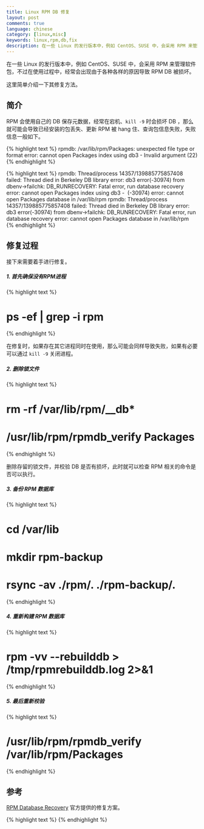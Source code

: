 ```yaml
---
title: Linux RPM DB 修复
layout: post
comments: true
language: chinese
category: [linux,misc]
keywords: linux,rpm,db,fix
description: 在一些 Linux 的发行版本中，例如 CentOS、SUSE 中，会采用 RPM 来管理软件包，不过在使用过程中，经常会出现由于各种各样的原因导致 RPM DB 被损坏。这里简单介绍一下其修复方法。
---
```


在一些 Linux 的发行版本中，例如 CentOS、SUSE 中，会采用 RPM 来管理软件包，不过在使用过程中，经常会出现由于各种各样的原因导致 RPM DB 被损坏。

这里简单介绍一下其修复方法。

<!-- more -->

## 简介

RPM 会使用自己的 DB 保存元数据，经常在宕机、`kill -9` 时会损坏 DB ，那么就可能会导致已经安装的包丢失、更新 RPM 被 hang 住、查询包信息失败，失败信息一般如下。

{% highlight text %}
rpmdb: /var/lib/rpm/Packages: unexpected file type or format
error: cannot open Packages index using db3 - Invalid argument (22)
{% endhighlight %}

{% highlight text %}
rpmdb: Thread/process 14357/139885775857408 failed: Thread died in Berkeley DB library
error: db3 error(-30974) from dbenv->failchk: DB_RUNRECOVERY: Fatal error, run database recovery
error: cannot open Packages index using db3 -  (-30974)
error: cannot open Packages database in /var/lib/rpm
rpmdb: Thread/process 14357/139885775857408 failed: Thread died in Berkeley DB library
error: db3 error(-30974) from dbenv->failchk: DB_RUNRECOVERY: Fatal error, run database recovery
error: cannot open Packages database in /var/lib/rpm
{% endhighlight %}

## 修复过程

接下来需要着手进行修复。

##### 1. 首先确保没有RPM进程

{% highlight text %}
# ps -ef | grep -i rpm
{% endhighlight %}

在修复时，如果存在其它进程同时在使用，那么可能会同样导致失败，如果有必要可以通过 `kill -9` 关闭进程。

##### 2. 删除锁文件

{% highlight text %}
# rm -rf /var/lib/rpm/__db*
# /usr/lib/rpm/rpmdb_verify Packages
{% endhighlight %}

删除存留的锁文件，并校验 DB 是否有损坏，此时就可以检查 RPM 相关的命令是否可以执行。

##### 3. 备份 RPM 数据库

{% highlight text %}
# cd /var/lib
# mkdir rpm-backup
# rsync -av ./rpm/. ./rpm-backup/.
{% endhighlight %}

##### 4. 重新构建 RPM 数据库

{% highlight text %}
# rpm -vv --rebuilddb > /tmp/rpmrebuilddb.log 2>&1
{% endhighlight %}

##### 5. 最后重新校验

{% highlight text %}
# /usr/lib/rpm/rpmdb_verify /var/lib/rpm/Packages
{% endhighlight %}


<!--
----- 清除并重新构建缓存
# yum clean all
# yum makecache


# mkdir /backups/
# tar -zcvf /backups/rpmdb-$(date +"%d%m%Y").tar.gz  /var/lib/rpm

在第 4 步重建过程中，也可以通过如下步骤重新生成相关的 DB 。

# cd /var/lib/rpm/
# mv Packages Packages.back
# /usr/lib/rpm/rpmdb_dump Packages.back | /usr/lib/rpm/rpmdb_load Packages
# /usr/lib/rpm/rpmdb_verify Packages

最后可以通过 `rpm -qa >/dev/null` 命令查看是否有问题。
-->


## 参考

[RPM Database Recovery](http://rpm.org/user_doc/db_recovery.html) 官方提供的修复方案。

<!--
RPM 一些相关的内容，包括了如何打包
https://segmentfault.com/a/1190000015337919

FaceBook的一个检查修复RPM的实现
https://github.com/facebookincubator/dcrpm
https://github.com/facebookincubator/oomd
https://www.cyberciti.biz/tips/rebuilding-corrupted-rpm-database.html

此时需要清理以下rpm的临时文件

# rm -rf /var/lib/rpm/__db.*
-->



{% highlight text %}
{% endhighlight %}
